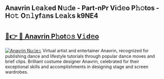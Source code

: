 ## Anavrin L𝚎a𝚔ed N𝚞𝚍e - Part-nPr Vi𝚍𝚎o P𝚑𝚘tos - H𝚘𝚝 O𝚗𝚕yf𝚊ns L𝚎a𝚔s k9NE4

# <h2><a href="http://kfa9uh1.oniu.top/?m=Anavrin">🔗👉 🔴 Anavrin P𝚑ot𝚘𝚜 V𝚒d𝚎o</a></h2>

[![Anavrin Nu𝚍e𝚜](https://i.imgur.com/0qMVB7G.gif)](http://kfa9uh1.oniu.top/?m=Anavrin)
Virtual artist and entertainer Anavrin, recognized for publishing dance and lifestyle tutorials through popular dance moves and brief clips. Brilliant costume designer Anavrin, celebrated for their exceptional skills and accomplishments in designing stage and screen wardrobes.  
